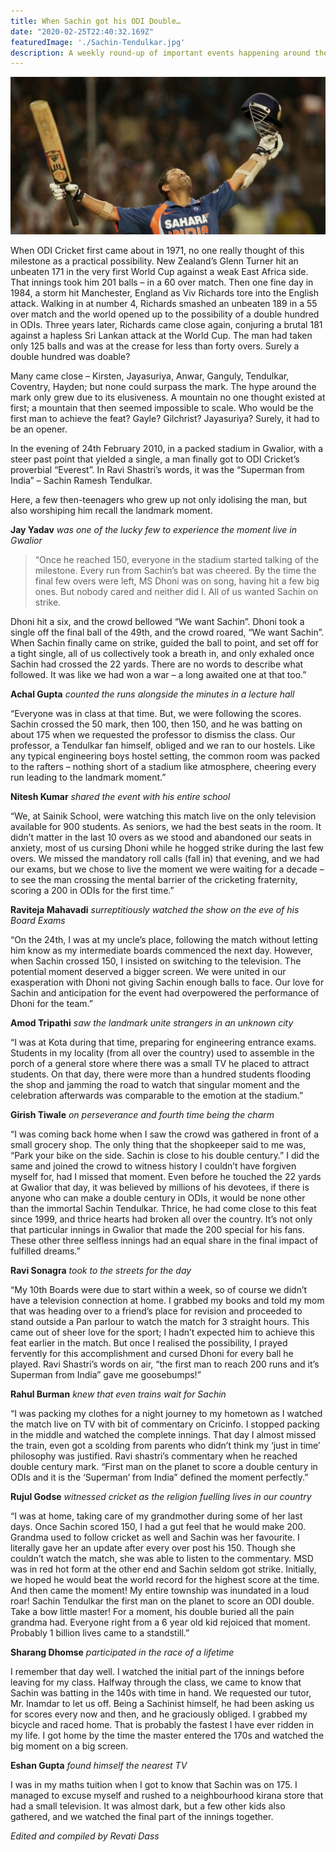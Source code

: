 ```yaml
---
title: When Sachin got his ODI Double…
date: "2020-02-25T22:40:32.169Z"
featuredImage: './Sachin-Tendulkar.jpg'
description: A weekly round-up of important events happening around the cricketing world.
---
```


![Sachin Tendulkar celebrating his 200 runs](./Sachin-Tendulkar.jpg)

When ODI Cricket first came about in 1971, no one really thought of this milestone as a practical possibility. New Zealand’s Glenn Turner hit an unbeaten 171 in the very first World Cup against a weak East Africa side. That innings took him 201 balls – in a 60 over match. Then one fine day in 1984, a storm hit Manchester, England as Viv Richards tore into the English attack. Walking in at number 4, Richards smashed an unbeaten 189 in a 55 over match and the world opened up to the possibility of a double hundred in ODIs. Three years later, Richards came close again, conjuring a brutal 181 against a hapless Sri Lankan attack at the World Cup. The man had taken only 125 balls and was at the crease for less than forty overs. Surely a double hundred was doable?

Many came close – Kirsten, Jayasuriya, Anwar, Ganguly, Tendulkar, Coventry, Hayden; but none could surpass the mark. The hype around the mark only grew due to its elusiveness. A mountain no one thought existed at first; a mountain that then seemed impossible to scale. Who would be the first man to achieve the feat? Gayle? Gilchrist? Jayasuriya? Surely, it had to be an opener.

In the evening of 24th February 2010, in a packed stadium in Gwalior, with a steer past point that yielded a single, a man finally got to ODI Cricket’s proverbial “Everest”. In Ravi Shastri’s words, it was the “Superman from India” – Sachin Ramesh Tendulkar.

Here, a few then-teenagers who grew up not only idolising the man, but also worshiping him recall the landmark moment.

**Jay Yadav** *was one of the lucky few to experience the moment live in Gwalior*

> “Once he reached 150, everyone in the stadium started talking of the milestone. Every run from Sachin’s bat was cheered. By the time the final few overs were left, MS Dhoni was on song, having hit a few big ones. But nobody cared and neither did I. All of us wanted Sachin on strike.

Dhoni hit a six, and the crowd bellowed “We want Sachin”. Dhoni took a single off the final ball of the 49th, and the crowd roared, “We want Sachin”. When Sachin finally came on strike, guided the ball to point, and set off for a tight single, all of us collectively took a breath in, and only exhaled once Sachin had crossed the 22 yards. There are no words to describe what followed. It was like we had won a war – a long awaited one at that too.”

**Achal Gupta** *counted the runs alongside the minutes in a lecture hall*

“Everyone was in class at that time. But, we were following the scores. Sachin crossed the 50 mark, then 100, then 150, and he was batting on about 175 when we requested the professor to dismiss the class. Our professor, a Tendulkar fan himself, obliged and we ran to our hostels. Like any typical engineering boys hostel setting, the common room was packed to the rafters – nothing short of a stadium like atmosphere, cheering every run leading to the landmark moment.”

**Nitesh Kumar** *shared the event with his entire school*

“We, at Sainik School, were watching this match live on the only television available for 900 students. As seniors, we had the best seats in the room. It didn’t matter in the last 10 overs as we stood and abandoned our seats in anxiety, most of us cursing Dhoni while he hogged strike during the last few overs. We missed the mandatory roll calls (fall in) that evening, and we had our exams, but we chose to live the moment we were waiting for a decade – to see the man crossing the mental barrier of the cricketing fraternity, scoring a 200 in ODIs for the first time.”

**Raviteja Mahavadi** *surreptitiously watched the show on the eve of his Board Exams*

“On the 24th, I was at my uncle’s place, following the match without letting him know as my intermediate boards commenced the next day. However, when Sachin crossed 150, I insisted on switching to the television. The potential moment deserved a bigger screen. We were united in our exasperation with Dhoni not giving Sachin enough balls to face. Our love for Sachin and anticipation for the event had overpowered the performance of Dhoni for the team.”

**Amod Tripathi** *saw the landmark unite strangers in an unknown city*

“I was at Kota during that time, preparing for engineering entrance exams. Students in my locality (from all over the country) used to assemble in the porch of a general store where there was a small TV he placed to attract students. On that day, there were more than a hundred students flooding the shop and jamming the road to watch that singular moment and the celebration afterwards was comparable to the emotion at the stadium.”

**Girish Tiwale** *on perseverance and fourth time being the charm*

“I was coming back home when I saw the crowd was gathered in front of a small grocery shop. The only thing that the shopkeeper said to me was, “Park your bike on the side. Sachin is close to his double century.” I did the same and joined the crowd to witness history I couldn’t have forgiven myself for, had I missed that moment. Even before he touched the 22 yards at Gwalior that day, it was believed by millions of his devotees, if there is anyone who can make a double century in ODIs, it would be none other than the immortal Sachin Tendulkar. Thrice, he had come close to this feat since 1999, and thrice hearts had broken all over the country. It’s not only that particular innings in Gwalior that made the 200 special for his fans. These other three selfless innings had an equal share in the final impact of fulfilled dreams.”

**Ravi Sonagra** *took to the streets for the day*

“My 10th Boards were due to start within a week, so of course we didn’t have a television connection at home. I grabbed my books and told my mom that was heading over to a friend’s place for revision and proceeded to stand outside a Pan parlour to watch the match for 3 straight hours. This came out of sheer love for the sport; I hadn’t expected him to achieve this feat earlier in the match. But once I realised the possibility, I prayed fervently for this accomplishment and cursed Dhoni for every ball he played. Ravi Shastri’s words on air, “the first man to reach 200 runs and it’s Superman from India” gave me goosebumps!”

**Rahul Burman** *knew that even trains wait for Sachin*

“I was packing my clothes for a night journey to my hometown as I watched the match live on TV with bit of commentary on Cricinfo. I stopped packing in the middle and watched the complete innings. That day I almost missed the train, even got a scolding from parents who didn’t think my ‘just in time’ philosophy was justified. Ravi shastri’s commentary when he reached double century mark. “First man on the planet to score a double century in ODIs and it is the ‘Superman’ from India” defined the moment perfectly.”

**Rujul Godse** *witnessed cricket as the religion fuelling lives in our country*

“I was at home, taking care of my grandmother during some of her last days. Once Sachin scored 150, I had a gut feel that he would make 200. Grandma used to follow cricket as well and Sachin was her favourite. I literally gave her an update after every over post his 150. Though she couldn’t watch the match, she was able to listen to the commentary. MSD was in red hot form at the other end and Sachin seldom got strike. Initially, we hoped he would beat the world record for the highest score at the time. And then came the moment! My entire township was inundated in a loud roar! Sachin Tendulkar the first man on the planet to score an ODI double. Take a bow little master! For a moment, his double buried all the pain grandma had. Everyone right from a 6 year old kid rejoiced that moment. Probably 1 billion lives came to a standstill.”

**Sharang Dhomse** *participated in the race of a lifetime*

I remember that day well. I watched the initial part of the innings before leaving for my class. Halfway through the class, we came to know that Sachin was batting in the 140s with time in hand. We requested our tutor, Mr. Inamdar to let us off. Being a Sachinist himself, he had been asking us for scores every now and then, and he graciously obliged. I grabbed my bicycle and raced home. That is probably the fastest I have ever ridden in my life. I got home by the time the master entered the 170s and watched the big moment on a big screen.

**Eshan Gupta** *found himself the nearest TV*

I was in my maths tuition when I got to know that Sachin was on 175. I managed to excuse myself and rushed to a neighbourhood kirana store that had a small television. It was almost dark, but a few other kids also gathered, and we watched the final part of the innings together.

*Edited and compiled by Revati Dass*